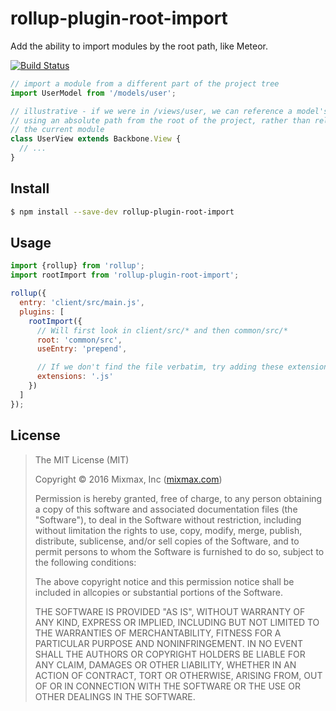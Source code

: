 rollup-plugin-root-import
=========================

Add the ability to import modules by the root path, like Meteor.

[![Build Status](https://travis-ci.org/mixmaxhq/rollup-plugin-root-import.svg?branch=master)](https://travis-ci.org/mixmaxhq/rollup-plugin-root-import)

```js
// import a module from a different part of the project tree
import UserModel from '/models/user';

// illustrative - if we were in /views/user, we can reference a model's module
// using an absolute path from the root of the project, rather than relative to
// the current module
class UserView extends Backbone.View {
  // ...
}
```

Install
-------

```sh
$ npm install --save-dev rollup-plugin-root-import
```

Usage
-----

```js
import {rollup} from 'rollup';
import rootImport from 'rollup-plugin-root-import';

rollup({
  entry: 'client/src/main.js',
  plugins: [
    rootImport({
      // Will first look in client/src/* and then common/src/*
      root: 'common/src',
      useEntry: 'prepend',

      // If we don't find the file verbatim, try adding these extensions
      extensions: '.js'
    })
  ]
});
```

License
-------

> The MIT License (MIT)
>
> Copyright &copy; 2016 Mixmax, Inc ([mixmax.com](https://mixmax.com))
>
> Permission is hereby granted, free of charge, to any person obtaining a copy of this software and associated documentation files (the "Software"), to deal in the Software without restriction, including without limitation the rights to use, copy, modify, merge, publish, distribute, sublicense, and/or sell copies of the Software, and to permit persons to whom the Software is furnished to do so, subject to the following conditions:
>
> The above copyright notice and this permission notice shall be included in allcopies or substantial portions of the Software.
>
> THE SOFTWARE IS PROVIDED "AS IS", WITHOUT WARRANTY OF ANY KIND, EXPRESS OR IMPLIED, INCLUDING BUT NOT LIMITED TO THE WARRANTIES OF MERCHANTABILITY, FITNESS FOR A PARTICULAR PURPOSE AND NONINFRINGEMENT. IN NO EVENT SHALL THE AUTHORS OR COPYRIGHT HOLDERS BE LIABLE FOR ANY CLAIM, DAMAGES OR OTHER LIABILITY, WHETHER IN AN ACTION OF CONTRACT, TORT OR OTHERWISE, ARISING FROM, OUT OF OR IN CONNECTION WITH THE SOFTWARE OR THE USE OR OTHER DEALINGS IN THE SOFTWARE.
